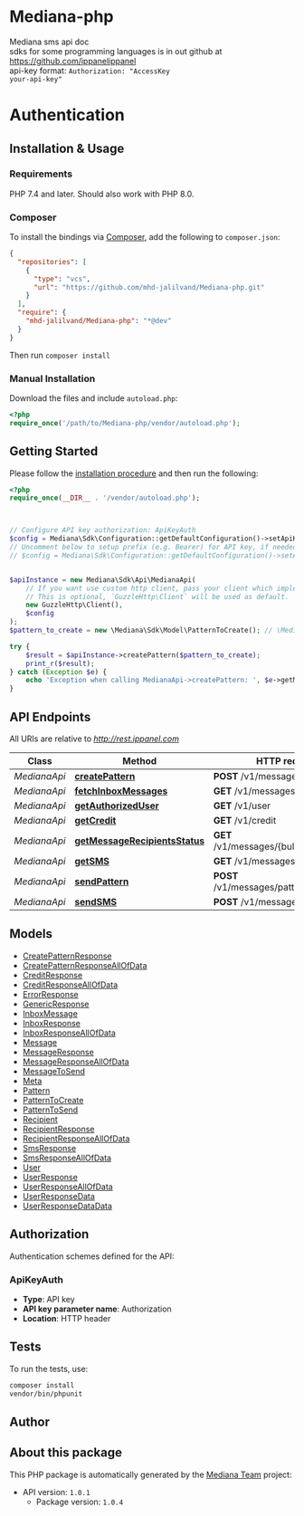 # Mediana-php

Mediana sms api doc </br>  sdks for some programming languages is in out github at https://github.com/ippanelippanel </br> api-key format: <code>Authorization: \"AccessKey your-api-key\"</code>

# Authentication

<!-- ReDoc-Inject: <security-definitions> -->


## Installation & Usage

### Requirements

PHP 7.4 and later.
Should also work with PHP 8.0.

### Composer

To install the bindings via [Composer](https://getcomposer.org/), add the following to `composer.json`:

```json
{
  "repositories": [
    {
      "type": "vcs",
      "url": "https://github.com/mhd-jalilvand/Mediana-php.git"
    }
  ],
  "require": {
    "mhd-jalilvand/Mediana-php": "*@dev"
  }
}
```

Then run `composer install`

### Manual Installation

Download the files and include `autoload.php`:

```php
<?php
require_once('/path/to/Mediana-php/vendor/autoload.php');
```

## Getting Started

Please follow the [installation procedure](#installation--usage) and then run the following:

```php
<?php
require_once(__DIR__ . '/vendor/autoload.php');



// Configure API key authorization: ApiKeyAuth
$config = Mediana\Sdk\Configuration::getDefaultConfiguration()->setApiKey('Authorization', 'YOUR_API_KEY');
// Uncomment below to setup prefix (e.g. Bearer) for API key, if needed
// $config = Mediana\Sdk\Configuration::getDefaultConfiguration()->setApiKeyPrefix('Authorization', 'Bearer');


$apiInstance = new Mediana\Sdk\Api\MedianaApi(
    // If you want use custom http client, pass your client which implements `GuzzleHttp\ClientInterface`.
    // This is optional, `GuzzleHttp\Client` will be used as default.
    new GuzzleHttp\Client(),
    $config
);
$pattern_to_create = new \Mediana\Sdk\Model\PatternToCreate(); // \Mediana\Sdk\Model\PatternToCreate | parameters

try {
    $result = $apiInstance->createPattern($pattern_to_create);
    print_r($result);
} catch (Exception $e) {
    echo 'Exception when calling MedianaApi->createPattern: ', $e->getMessage(), PHP_EOL;
}

```

## API Endpoints

All URIs are relative to *http://rest.ippanel.com*

Class | Method | HTTP request | Description
------------ | ------------- | ------------- | -------------
*MedianaApi* | [**createPattern**](docs/Api/MedianaApi.md#createpattern) | **POST** /v1/messages/patterns | 
*MedianaApi* | [**fetchInboxMessages**](docs/Api/MedianaApi.md#fetchinboxmessages) | **GET** /v1/messages/inbox | 
*MedianaApi* | [**getAuthorizedUser**](docs/Api/MedianaApi.md#getauthorizeduser) | **GET** /v1/user | 
*MedianaApi* | [**getCredit**](docs/Api/MedianaApi.md#getcredit) | **GET** /v1/credit | 
*MedianaApi* | [**getMessageRecipientsStatus**](docs/Api/MedianaApi.md#getmessagerecipientsstatus) | **GET** /v1/messages/{bulk_id}/recipients | 
*MedianaApi* | [**getSMS**](docs/Api/MedianaApi.md#getsms) | **GET** /v1/messages/{bulk_id} | 
*MedianaApi* | [**sendPattern**](docs/Api/MedianaApi.md#sendpattern) | **POST** /v1/messages/patterns/send | 
*MedianaApi* | [**sendSMS**](docs/Api/MedianaApi.md#sendsms) | **POST** /v1/messages | 

## Models

- [CreatePatternResponse](docs/Model/CreatePatternResponse.md)
- [CreatePatternResponseAllOfData](docs/Model/CreatePatternResponseAllOfData.md)
- [CreditResponse](docs/Model/CreditResponse.md)
- [CreditResponseAllOfData](docs/Model/CreditResponseAllOfData.md)
- [ErrorResponse](docs/Model/ErrorResponse.md)
- [GenericResponse](docs/Model/GenericResponse.md)
- [InboxMessage](docs/Model/InboxMessage.md)
- [InboxResponse](docs/Model/InboxResponse.md)
- [InboxResponseAllOfData](docs/Model/InboxResponseAllOfData.md)
- [Message](docs/Model/Message.md)
- [MessageResponse](docs/Model/MessageResponse.md)
- [MessageResponseAllOfData](docs/Model/MessageResponseAllOfData.md)
- [MessageToSend](docs/Model/MessageToSend.md)
- [Meta](docs/Model/Meta.md)
- [Pattern](docs/Model/Pattern.md)
- [PatternToCreate](docs/Model/PatternToCreate.md)
- [PatternToSend](docs/Model/PatternToSend.md)
- [Recipient](docs/Model/Recipient.md)
- [RecipientResponse](docs/Model/RecipientResponse.md)
- [RecipientResponseAllOfData](docs/Model/RecipientResponseAllOfData.md)
- [SmsResponse](docs/Model/SmsResponse.md)
- [SmsResponseAllOfData](docs/Model/SmsResponseAllOfData.md)
- [User](docs/Model/User.md)
- [UserResponse](docs/Model/UserResponse.md)
- [UserResponseAllOfData](docs/Model/UserResponseAllOfData.md)
- [UserResponseData](docs/Model/UserResponseData.md)
- [UserResponseDataData](docs/Model/UserResponseDataData.md)

## Authorization

Authentication schemes defined for the API:
### ApiKeyAuth

- **Type**: API key
- **API key parameter name**: Authorization
- **Location**: HTTP header


## Tests

To run the tests, use:

```bash
composer install
vendor/bin/phpunit
```

## Author



## About this package

This PHP package is automatically generated by the [Mediana Team](https://mediana.ir) project:

- API version: `1.0.1`
    - Package version: `1.0.4`
